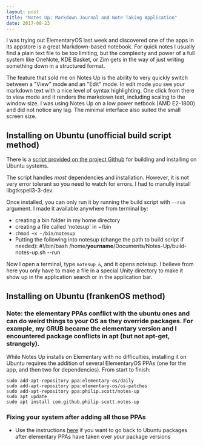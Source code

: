 ```yaml
---
layout: post
title: "Notes Up: Markdown Journal and Note Taking Application"
date: 2017-08-23
---
```


I was trying out ElementaryOS last week and discovered one of the apps in its appstore is a great Markdown-based notebook. For quick notes I usually find a plain text file to be too limiting, but the complexity and power of a full system like OneNote, KDE Basket, or Zim gets in the way of just writing something down in a structured format.

The feature that sold me on Notes Up is the ability to very quickly switch between a "View" mode and an "Edit" mode. In edit mode you see your markdown text with a nice level of syntax highlighting. One click from there to view mode and it renders the markdown text, including scaling to the window size. I was using Notes Up on a low power netbook (AMD E2-1800) and did not notice any lag. The minimal interface also suited the small screen size.

## Installing on Ubuntu (unofficial build script method)

There is a [script provided on the project Github](https://github.com/Philip-Scott/Notes-up/wiki/Build-and-Install-on-Ubuntu-16.04,-16.10,-17.04,-17.10) for building and installing on Ubuntu systems.

The script handles _most_ dependencies and installation. However, it is not very error tolerant so you need to watch for errors. I had to manully install libgtkspell3-3-dev.

Once installed, you can only run it by running the build script with `--run` argument. I made it available anywhere from terminal by:
- creating a bin folder in my home directory
- creating a file called 'notesup' in ~/bin
- `chmod +x ~/bin/notesup`
- Putting the following into notesup (change the path to build script if needed):
    #!/bin/bash
    /home/**yourname**/Documents/Notes-Up/build-notes-up.sh --run

Now I open a terminal, type `notesup &`, and it opens notesup. I believe from here you only have to make a file in a special Unity directory to make it show up in the application search or in the application bar.

## Installing on Ubuntu (frankenOS method)

### Note: the elementary PPAs conflict with the ubuntu ones and can do weird things to your OS as they override packages. For example, my GRUB became the elementary version and I encountered package conflicts in apt (but not apt-get, strangely).

While Notes Up installs on Elementary with no difficulties, installing it on Ubuntu requires the addition of several ElementaryOS PPAs (one for the app, and then two for dependencies). From start to finish:

    sudo add-apt-repository ppa:elementary-os/daily
    sudo add-apt-repository ppa:elementary-os/os-patches
    sudo add-apt-repository ppa:philip.scott/notes-up
    sudo apt update
    sudo apt install com.github.philip-scott.notes-up

### Fixing your system after adding all those PPAs
- Use the instructions [here](https://askubuntu.com/a/722582) if you want to go back to Ubuntu packages after elementary PPAs have taken over your package versions


